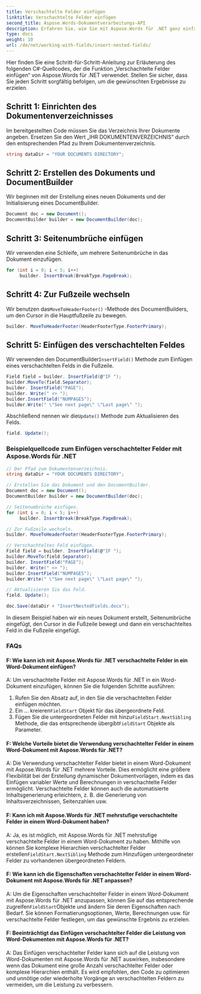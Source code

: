 ```yaml
---
title: Verschachtelte Felder einfügen
linktitle: Verschachtelte Felder einfügen
second_title: Aspose.Words-Dokumentverarbeitungs-API
description: Erfahren Sie, wie Sie mit Aspose.Words für .NET ganz einfach verschachtelte Felder in Ihre Word-Dokumente einfügen.
type: docs
weight: 10
url: /de/net/working-with-fields/insert-nested-fields/
---
```


Hier finden Sie eine Schritt-für-Schritt-Anleitung zur Erläuterung des folgenden C#-Quellcodes, der die Funktion „Verschachtelte Felder einfügen“ von Aspose.Words für .NET verwendet. Stellen Sie sicher, dass Sie jeden Schritt sorgfältig befolgen, um die gewünschten Ergebnisse zu erzielen.

## Schritt 1: Einrichten des Dokumentenverzeichnisses

Im bereitgestellten Code müssen Sie das Verzeichnis Ihrer Dokumente angeben. Ersetzen Sie den Wert „IHR DOKUMENTENVERZEICHNIS“ durch den entsprechenden Pfad zu Ihrem Dokumentenverzeichnis.

```csharp
string dataDir = "YOUR DOCUMENTS DIRECTORY";
```

## Schritt 2: Erstellen des Dokuments und DocumentBuilder

Wir beginnen mit der Erstellung eines neuen Dokuments und der Initialisierung eines DocumentBuilder.

```csharp
Document doc = new Document();
DocumentBuilder builder = new DocumentBuilder(doc);
```

## Schritt 3: Seitenumbrüche einfügen

Wir verwenden eine Schleife, um mehrere Seitenumbrüche in das Dokument einzufügen.

```csharp
for (int i = 0; i < 5; i++)
     builder. InsertBreak(BreakType.PageBreak);
```

## Schritt 4: Zur Fußzeile wechseln

 Wir benutzen das`MoveToHeaderFooter()` -Methode des DocumentBuilders, um den Cursor in die Hauptfußzeile zu bewegen.

```csharp
builder. MoveToHeaderFooter(HeaderFooterType.FooterPrimary);
```

## Schritt 5: Einfügen des verschachtelten Feldes

 Wir verwenden den DocumentBuilder`InsertField()` Methode zum Einfügen eines verschachtelten Felds in die Fußzeile.

```csharp
Field field = builder. InsertField(@"IF ");
builder.MoveTo(field.Separator);
builder. InsertField("PAGE");
builder. Write(" <> ");
builder.InsertField("NUMPAGES");
builder.Write(" \"See next page\" \"Last page\" ");
```

 Abschließend nennen wir die`Update()` Methode zum Aktualisieren des Felds.

```csharp
field. Update();
```

### Beispielquellcode zum Einfügen verschachtelter Felder mit Aspose.Words für .NET

```csharp
// Der Pfad zum Dokumentenverzeichnis.
string dataDir = "YOUR DOCUMENTS DIRECTORY";

// Erstellen Sie das Dokument und den DocumentBuilder.
Document doc = new Document();
DocumentBuilder builder = new DocumentBuilder(doc);

// Seitenumbrüche einfügen.
for (int i = 0; i < 5; i++)
     builder. InsertBreak(BreakType.PageBreak);

// Zur Fußzeile wechseln.
builder. MoveToHeaderFooter(HeaderFooterType.FooterPrimary);

// Verschachteltes Feld einfügen.
Field field = builder. InsertField(@"IF ");
builder.MoveTo(field.Separator);
builder. InsertField("PAGE");
builder. Write(" <> ");
builder.InsertField("NUMPAGES");
builder.Write(" \"See next page\" \"Last page\" ");

// Aktualisieren Sie das Feld.
field. Update();

doc.Save(dataDir + "InsertNestedFields.docx");
```

In diesem Beispiel haben wir ein neues Dokument erstellt, Seitenumbrüche eingefügt, den Cursor in die Fußzeile bewegt und dann ein verschachteltes Feld in die Fußzeile eingefügt.

### FAQs

#### F: Wie kann ich mit Aspose.Words für .NET verschachtelte Felder in ein Word-Dokument einfügen?

A: Um verschachtelte Felder mit Aspose.Words für .NET in ein Word-Dokument einzufügen, können Sie die folgenden Schritte ausführen:

1. Rufen Sie den Absatz auf, in den Sie die verschachtelten Felder einfügen möchten.
2.  Ein ... kreieren`FieldStart` Objekt für das übergeordnete Feld.
3.  Fügen Sie die untergeordneten Felder mit hinzu`FieldStart.NextSibling` Methode, die das entsprechende übergibt`FieldStart` Objekte als Parameter.

#### F: Welche Vorteile bietet die Verwendung verschachtelter Felder in einem Word-Dokument mit Aspose.Words für .NET?

A: Die Verwendung verschachtelter Felder bietet in einem Word-Dokument mit Aspose.Words für .NET mehrere Vorteile. Dies ermöglicht eine größere Flexibilität bei der Erstellung dynamischer Dokumentvorlagen, indem es das Einfügen variabler Werte und Berechnungen in verschachtelte Felder ermöglicht. Verschachtelte Felder können auch die automatisierte Inhaltsgenerierung erleichtern, z. B. die Generierung von Inhaltsverzeichnissen, Seitenzahlen usw.

#### F: Kann ich mit Aspose.Words für .NET mehrstufige verschachtelte Felder in einem Word-Dokument haben?

 A: Ja, es ist möglich, mit Aspose.Words für .NET mehrstufige verschachtelte Felder in einem Word-Dokument zu haben. Mithilfe von können Sie komplexe Hierarchien verschachtelter Felder erstellen`FieldStart.NextSibling` Methode zum Hinzufügen untergeordneter Felder zu vorhandenen übergeordneten Feldern.

#### F: Wie kann ich die Eigenschaften verschachtelter Felder in einem Word-Dokument mit Aspose.Words für .NET anpassen?

 A: Um die Eigenschaften verschachtelter Felder in einem Word-Dokument mit Aspose.Words für .NET anzupassen, können Sie auf das entsprechende zugreifen`FieldStart`Objekte und ändern Sie deren Eigenschaften nach Bedarf. Sie können Formatierungsoptionen, Werte, Berechnungen usw. für verschachtelte Felder festlegen, um das gewünschte Ergebnis zu erzielen.

#### F: Beeinträchtigt das Einfügen verschachtelter Felder die Leistung von Word-Dokumenten mit Aspose.Words für .NET?

A: Das Einfügen verschachtelter Felder kann sich auf die Leistung von Word-Dokumenten mit Aspose.Words für .NET auswirken, insbesondere wenn das Dokument eine große Anzahl verschachtelter Felder oder komplexe Hierarchien enthält. Es wird empfohlen, den Code zu optimieren und unnötige oder wiederholte Vorgänge an verschachtelten Feldern zu vermeiden, um die Leistung zu verbessern.